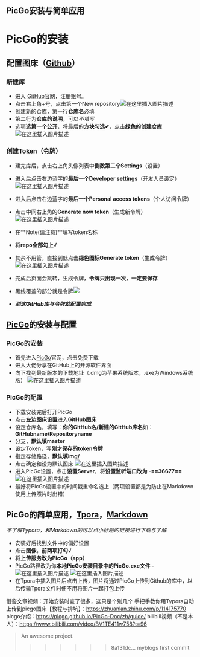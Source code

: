 ## PicGo安装与简单应用

# PicGo的安装


## 配置图床（[Github](https://github.com)）
### 新建库
 - 进入 [GitHub官网](https://github.com/)，注册账号。
 - 点击右上角+号，点击第一个New repository![在这里插入图片描述](https://img-blog.csdnimg.cn/20200409162235354.jpg?x-oss-process=image/watermark,type_ZmFuZ3poZW5naGVpdGk,shadow_10,text_aHR0cHM6Ly9ibG9nLmNzZG4ubmV0L3dlaXhpbl80NTc1MzkyNA==,size_16,color_FFFFFF,t_70)
 - 创建新的仓库，第一行**仓库名**必填
 - 第二行为**仓库的说明**，可以*不填写*
 - 选项**选第一个公开**，将最后的**方块勾选✔**，点击**绿色的创建仓库**
![在这里插入图片描述](https://img-blog.csdnimg.cn/20200409163225810.jpg?x-oss-process=image/watermark,type_ZmFuZ3poZW5naGVpdGk,shadow_10,text_aHR0cHM6Ly9ibG9nLmNzZG4ubmV0L3dlaXhpbl80NTc1MzkyNA==,size_16,color_FFFFFF,t_70)

### 创建Token（令牌）

 - 建完库后，点击右上角头像列表中**倒数第二个Settings**（设置）
 - 进入后点击右边蓝字的**最后一个Developer settings**（开发人员设定）
 ![在这里插入图片描述](https://img-blog.csdnimg.cn/20200409164819458.jpg?x-oss-process=image/watermark,type_ZmFuZ3poZW5naGVpdGk,shadow_10,text_aHR0cHM6Ly9ibG9nLmNzZG4ubmV0L3dlaXhpbl80NTc1MzkyNA==,size_16,color_FFFFFF,t_70)
 - 进入后点击右边蓝字的**最后一个Personal access tokens**（个人访问令牌）
 - 点击中间右上角的**Generate now token**（生成新令牌）
    ![在这里插入图片描述](https://img-blog.csdnimg.cn/20200409165601152.jpg?x-oss-process=image/watermark,type_ZmFuZ3poZW5naGVpdGk,shadow_10,text_aHR0cHM6Ly9ibG9nLmNzZG4ubmV0L3dlaXhpbl80NTc1MzkyNA==,size_16,color_FFFFFF,t_70)
 - 在**Note(请注意)**填写token名称
 - 将**repo全部勾上√**
 - 其余不用管，直接到低点击**绿色图标Generate token**（生成令牌）
 ![在这里插入图片描述](https://img-blog.csdnimg.cn/2020040917053946.jpg?x-oss-process=image/watermark,type_ZmFuZ3poZW5naGVpdGk,shadow_10,text_aHR0cHM6Ly9ibG9nLmNzZG4ubmV0L3dlaXhpbl80NTc1MzkyNA==,size_16,color_FFFFFF,t_70)

 - 完成后页面会跳转，生成令牌，**令牌只出现一次**，**一定要保存**
 - 黑线覆盖的部分就是令牌![](https://img-blog.csdnimg.cn/20200409171039738.jpg?x-oss-process=image/watermark,type_ZmFuZ3poZW5naGVpdGk,shadow_10,text_aHR0cHM6Ly9ibG9nLmNzZG4ubmV0L3dlaXhpbl80NTc1MzkyNA==,size_16,color_FFFFFF,t_70)
 - ***到这GitHub库与令牌就配置完成***
## [PicGo](https://molunerfinn.com/PicGo/)的安装与配置
### PicGo的安装
 - 首先进入[PicGo](https://molunerfinn.com/PicGo/)官网，点击免费下载
 - 进入大佬分享在GitHub上的开源软件界面
 - 向下找到最新版本的下载地址（.dmg为苹果系统版本，.exe为Windows系统版）
![在这里插入图片描述](https://img-blog.csdnimg.cn/2020040917523532.jpg?x-oss-process=image/watermark,type_ZmFuZ3poZW5naGVpdGk,shadow_10,text_aHR0cHM6Ly9ibG9nLmNzZG4ubmV0L3dlaXhpbl80NTc1MzkyNA==,size_16,color_FFFFFF,t_70)
### PicGo的配置
 - 下载安装完后打开PicGo
 - 点击**左边图床设置**进入**GitHub图床**
 - 设定仓库名，填写：**你的GitHub名/新建的GitHub库名**如：**GitHubname/Repositoryname**
 - 分支，**默认填master**
 - 设定Token，写**刚才保存的token令牌**
 - 指定存储路径，**默认填img/**
 - 点击确定和设为默认图床
![在这里插入图片描述](https://img-blog.csdnimg.cn/202004091810473.jpg?x-oss-process=image/watermark,type_ZmFuZ3poZW5naGVpdGk,shadow_10,text_aHR0cHM6Ly9ibG9nLmNzZG4ubmV0L3dlaXhpbl80NTc1MzkyNA==,size_16,color_FFFFFF,t_70)
 - 进入PicGo设置，点击**设置Server**，将**设置监听端口改为
 -==36677==**
 ![在这里插入图片描述](https://img-blog.csdnimg.cn/20200409182635338.jpg?x-oss-process=image/watermark,type_ZmFuZ3poZW5naGVpdGk,shadow_10,text_aHR0cHM6Ly9ibG9nLmNzZG4ubmV0L3dlaXhpbl80NTc1MzkyNA==,size_16,color_FFFFFF,t_70)
 - 最好将PicGo设置中的时间戳重命名选上（两项设置都是为防止在Markdown使用上传照片时出错）
## PicGo的简单应用，[Tpora](https://typora.io/)，[Markdown](https://www.runoob.com/markdown/md-tutorial.html)
 *不了解Typora，和Markdown的可以点小标题的链接进行下载与了解*

 - 安装好后找到文件中的偏好设置
 - 点击**图像**，**前两项打勾√**
 - 将**上传服务改为PicGo（app）**
 - PicGo路径改为你**本地PicGo安装目录中的PicGo.exe文件
 -** 
![在这里插入图片描述](https://img-blog.csdnimg.cn/20200409183914117.jpg?x-oss-process=image/watermark,type_ZmFuZ3poZW5naGVpdGk,shadow_10,text_aHR0cHM6Ly9ibG9nLmNzZG4ubmV0L3dlaXhpbl80NTc1MzkyNA==,size_16,color_FFFFFF,t_70)
 ![在这里插入图片描述](https://img-blog.csdnimg.cn/20200409183923672.jpg?x-oss-process=image/watermark,type_ZmFuZ3poZW5naGVpdGk,shadow_10,text_aHR0cHM6Ly9ibG9nLmNzZG4ubmV0L3dlaXhpbl80NTc1MzkyNA==,size_16,color_FFFFFF,t_70)
 - 在Tpora中插入图片后点击上传，图片将通过PicGo上传到Github的库中，以后传输Tpora文件时便不用将图片一起打包上传

借鉴文章视频：开始安装时查了很多，这只是个别几个
手把手教你用Typora自动上传到picgo图床【教程与排坑】：https://zhuanlan.zhihu.com/p/114175770
picgo介绍：https://picgo.github.io/PicGo-Doc/zh/guide/
bilibiil视频（不是本人）：https://www.bilibili.com/video/BV1TE411w758?t=96

> An awesome project.
>
> 
>
> >>>>>> 8a131dc... myblogs first commit

